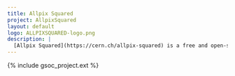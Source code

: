```yaml
---
title: Allpix Squared
project: AllpixSquared
layout: default
logo: ALLPIXSQUARED-logo.png
description: |
  [Allpix Squared](https://cern.ch/allpix-squared) is a free and open-source simulation framework for silicon tracker and vertex detectors written in modern C++. The goal of the Allpix Squared framework is to provide a complete and easy-to-use package for simulating the performance of detectors from incident ionizing radiation until the digitization of hits in the detector chip.
---
```


{% include gsoc_project.ext %}
